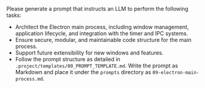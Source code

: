 Please generate a prompt that instructs an LLM to perform the following tasks:

* Architect the Electron main process, including window management, application lifecycle, and integration with the timer and IPC systems.
* Ensure secure, modular, and maintainable code structure for the main process.
* Support future extensibility for new windows and features.
* Follow the prompt structure as detailed in `.project/templates/00_PROMPT_TEMPLATE.md`. Write the prompt as Markdown and place it under the `prompts` directory as `09-electron-main-process.md`.
